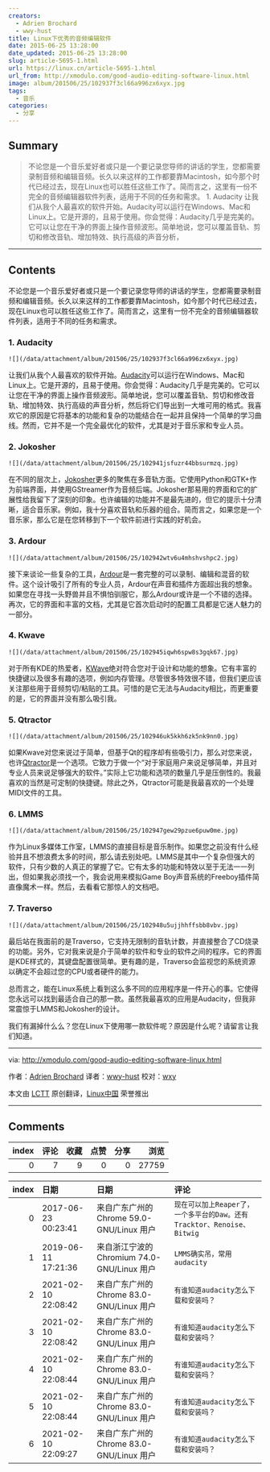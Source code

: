 ```yaml
---
creators:
  - Adrien Brochard
  - wwy-hust
title: Linux下优秀的音频编辑软件
date: 2015-06-25 13:28:00
date_updated: 2015-06-25 13:28:00
slug: article-5695-1.html
url: https://linux.cn/article-5695-1.html
url_from: http://xmodulo.com/good-audio-editing-software-linux.html
image: album/201506/25/102937f3cl66a996zx6xyx.jpg
tags:
  - 音乐
categories:
  - 分享
---
```


## Summary

> 不论您是一个音乐爱好者或只是一个要记录您导师的讲话的学生，您都需要录制音频和编辑音频。长久以来这样的工作都要靠Macintosh，如今那个时代已经过去，现在Linux也可以胜任这些工作了。简而言之，这里有一份不完全的音频编辑器软件列表，适用于不同的任务和需求。 1. Audacity  让我们从我个人最喜欢的软件开始。Audacity可以运行在Windows、Mac和Linux上。它是开源的，且易于使用。你会觉得：Audacity几乎是完美的。它可以让您在干净的界面上操作音频波形。简单地说，您可以覆盖音轨、剪切和修改音轨、增加特效、执行高级的声音分析，

***

<!-- more -->

## Contents

不论您是一个音乐爱好者或只是一个要记录您导师的讲话的学生，您都需要录制音频和编辑音频。长久以来这样的工作都要靠Macintosh，如今那个时代已经过去，现在Linux也可以胜任这些工作了。简而言之，这里有一份不完全的音频编辑器软件列表，适用于不同的任务和需求。

### 1. Audacity

`![](/data/attachment/album/201506/25/102937f3cl66a996zx6xyx.jpg)`

让我们从我个人最喜欢的软件开始。[Audacity](http://audacity.sourceforge.net/)可以运行在Windows、Mac和Linux上。它是开源的，且易于使用。你会觉得：Audacity几乎是完美的。它可以让您在干净的界面上操作音频波形。简单地说，您可以覆盖音轨、剪切和修改音轨、增加特效、执行高级的声音分析，然后将它们导出到一大堆可用的格式。我喜欢它的原因是它将基本的功能和复杂的功能结合在一起并且保持一个简单的学习曲线。然而，它并不是一个完全最优化的软件，尤其是对于音乐家和专业人员。

### 2. Jokosher

`![](/data/attachment/album/201506/25/102941jsfuzr44bbsurmzq.jpg)`

在不同的层次上，[Jokosher](https://launchpad.net/jokosher/)更多的聚焦在多音轨方面。它使用Python和GTK+作为前端界面，并使用GStreamer作为音频后端。Jokosher那易用的界面和它的扩展性给我留下了深刻的印象。也许编辑的功能并不是最先进的，但它的提示十分清晰，适合音乐家。例如，我十分喜欢音轨和乐器的组合。简而言之，如果您是一个音乐家，那么它是在您转移到下一个软件前进行实践的好机会。

### 3. Ardour

`![](/data/attachment/album/201506/25/102942wtv6u4mhshvshpc2.jpg)`

接下来谈论一些复杂的工具，[Ardour](http://ardour.org/)是一套完整的可以录制、编辑和混音的软件。这个设计吸引了所有的专业人员，Ardour在声音和插件方面超出我的想象。如果您在寻找一头野兽并且不惧怕驯服它，那么Ardour或许是一个不错的选择。再次，它的界面和丰富的文档，尤其是它首次启动时的配置工具都是它迷人魅力的一部分。

### 4. Kwave

`![](/data/attachment/album/201506/25/102945iqwh6spw8s3gqk67.jpg)`

对于所有KDE的热爱者，[KWave](http://kwave.sourceforge.net/)绝对符合您对于设计和功能的想象。它有丰富的快捷键以及很多有趣的选项，例如内存管理。尽管很多特效很不错，但我们更应该关注那些用于音频剪切/粘贴的工具。可惜的是它无法与Audacity相比，而更重要的是，它的界面并没有那么吸引我。

### 5. Qtractor

`![](/data/attachment/album/201506/25/102946uk5kkh6zk5nk9nn0.jpg)`

如果Kwave对您来说过于简单，但基于Qt的程序却有些吸引力，那么对您来说，也许[Qtractor](http://qtractor.sourceforge.net/qtractor-index.html)是一个选项。它致力于做一个“对于家庭用户来说足够简单，并且对专业人员来说足够强大的软件。”实际上它功能和选项的数量几乎是压倒性的。我最喜欢的当然是可定制的快捷键。除此之外，Qtractor可能是我最喜欢的一个处理MIDI文件的工具。

### 6. LMMS

`![](/data/attachment/album/201506/25/102947gew29pzue6puw0me.jpg)`

作为Linux多媒体工作室，LMMS的直接目标是音乐制作。如果您之前没有什么经验并且不想浪费太多的时间，那么请去别处吧。LMMS是其中一个复杂但强大的软件，只有少数的人真正的掌握了它。它有太多的功能和特效以至于无法一一列出，但如果我必须找一个，我会说用来模拟Game Boy声音系统的Freeboy插件简直像魔术一样。然后，去看看它那惊人的文档吧。

### 7. Traverso

`![](/data/attachment/album/201506/25/102948u5ujjhhffsbb8vbv.jpg)`

最后站在我面前的是Traverso，它支持无限制的音轨计数，并直接整合了CD烧录的功能。另外，它对我来说是介于简单的软件和专业的软件之间的程序。它的界面是KDE样式的，其键盘配置很简单。更有趣的是，Traverso会监视您的系统资源以确定不会超过您的CPU或者硬件的能力。

总而言之，能在Linux系统上看到这么多不同的应用程序是一件开心的事。它使得您永远可以找到最适合自己的那一款。虽然我最喜欢的应用是Audacity，但我非常震惊于LMMS和Jokosher的设计。

我们有漏掉什么么？您在Linux下使用哪一款软件呢？原因是什么呢？请留言让我们知道。

---

via: <http://xmodulo.com/good-audio-editing-software-linux.html>

作者：[Adrien Brochard](http://xmodulo.com/author/adrien) 译者：[wwy-hust](https://github.com/wwy-hust) 校对：[wxy](https://github.com/wxy)

本文由 [LCTT](https://github.com/LCTT/TranslateProject) 原创翻译，[Linux中国](https://linux.cn/) 荣誉推出

***

## Comments


|   index |   评论 |   收藏 |   点赞 |   分享 |   浏览 |
|--------:|-------:|-------:|-------:|-------:|-------:|
|       0 |      7 |      9 |      0 |      0 |  27759 |

|   index | 日期                | 日期                                        | 评论                                                                   |
|--------:|:--------------------|:--------------------------------------------|:-----------------------------------------------------------------------|
|       0 | 2017-06-23 00:23:41 | 来自广东广州的 Chrome 59.0-GNU/Linux 用户   | `现在可以加上Reaper了，一个多平台的Daw。还有Tracktor、Renoise、Bitwig` |
|       1 | 2019-06-11 17:21:36 | 来自浙江宁波的 Chromium 74.0-GNU/Linux 用户 | `LMMS确实吊，常用audacity`                                             |
|       2 | 2021-02-10 22:08:42 | 来自广东广州的 Chrome 83.0-GNU/Linux 用户   | `有谁知道audacity怎么下载和安装吗？`                                   |
|       3 | 2021-02-10 22:08:42 | 来自广东广州的 Chrome 83.0-GNU/Linux 用户   | `有谁知道audacity怎么下载和安装吗？`                                   |
|       4 | 2021-02-10 22:08:44 | 来自广东广州的 Chrome 83.0-GNU/Linux 用户   | `有谁知道audacity怎么下载和安装吗？`                                   |
|       5 | 2021-02-10 22:08:44 | 来自广东广州的 Chrome 83.0-GNU/Linux 用户   | `有谁知道audacity怎么下载和安装吗？`                                   |
|       6 | 2021-02-10 22:09:27 | 来自广东广州的 Chrome 83.0-GNU/Linux 用户   | `有谁知道audacity怎么下载和安装吗？`                                   |
